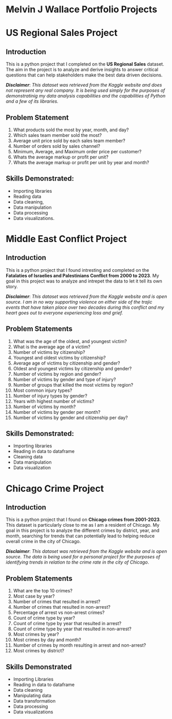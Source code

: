 # Melvin J Wallace Portfolio Projects

# US Regional Sales Project

## Introduction

This is a python project that I completed on the **US Regional Sales** dataset. The aim in the project is to analyze and derive insights to answer
critical questions that can help stakeholders make the best data driven decisions.

**_Disclaimer_**: _This dataset was retrieved from the Kaggle website and does not represent any real company. It is being used simply for the purposes 
of demonstratinig my data analysis capabilities and the capabilities of Python and a few of its libraries._

## Problem Statement
1. What products sold the most by year, month, and day?
2. Which sales team member sold the most?
3. Average unit price sold by each sales team member?
4. Number of orders sold by sales channel?
5. Minimum, Average, and Maximum order price per customer?
6. Whats the average markup or profit per unit?
7. Whats the average markup or profit per unit by year and month?

## Skills Demonstrated:
- Importing libraries
- Reading data
- Data cleaning,
- Data manipulation
- Data processing
- Data visualizations.



# Middle East Conflict Project

## Introduction

This is a python project that I found intresting and completed on the **Fatalaties of Israelies and Palestinians Conflict from 2000 to 2023**. 
My goal in this project was to analyze and intrepet the data to let it tell its own story.

**_Disclaimer_**: _This dataset was retrieved from the Kaggle website and is open source. I am in no way supporting violence on either side of 
the trajic events that have taken place over two decades during this conflict and my heart goes out to everyone experiencing loss and grief._ 

## Problem Statements
1. What was the age of the oldest, and youngest victim?
2. What is the average age of a victim?
3. Number of victims by citizenship?
4. Youngest and oldest victims by citizenship?
5. Average age of victims by citizenship and gender?
6. Oldest and youngest victims by citizenship and gender?
7. Number of victims by region and gender?
8. Number of victims by gender and type of injury?
9. Number of groups that killed the most victims by region?
10. Most common injury types?
11. Number of injury types by gender?
12. Years with highest number of victims?
13. Number of victims by month?
14. Number of victims by gender per month?
15. Number of victims by gender and citizenship per day?

## Skills Demonstrated:
- Importing libraries
- Reading in data to dataframe
- Cleaning data
- Data manipulation
- Data visualization



# Chicago Crime Project

## Introduction

This is a python project that I found on **Chicago crimes from 2001-2023**. This dataset is particularly close to me as I am a 
resident of Chicago. My goal in this project is to analyze the different crimes by district, year, and month, searching for trends 
that can potentially lead to helping reduce overall crime in the city of Chicago.

**_Disclaimer_**: _This dataset was retrieved from the Kaggle website and is open source. The data is being used for a personal project
for the purposes of identifying trends in relation to the crime rate in the city of Chicago_.

## Problem Statements
1. What are the top 10 crimes?
2. Most case by year?
3. Number of crimes that resulted in arrest?
4. Number of crimes that resulted in non-arrest?
5. Percentage of arrest vs non-arrest crimes?
6. Count of crime type by year?
7. Count of crime type by year that resulted in arrest?
8. Count of crime type by year that resulted in non-arrest?
9. Most crimes by year?
10. Most crimes by day and month?
11. Number of crimes by month resulting in arrest and non-arrest?
12. Most crimes by district?

## Skills Demonstrated
- Importing Libraries
- Reading in data to dataframe
- Data cleaning
- Manipulating data
- Data transformation
- Data processing
- Data visualizations







